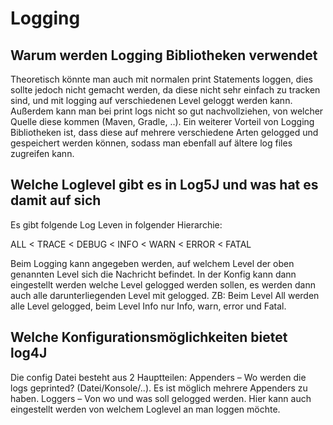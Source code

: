 # Logging  #

## Warum werden Logging Bibliotheken verwendet ## 
Theoretisch könnte man auch mit normalen print Statements loggen, dies sollte jedoch nicht gemacht werden, da diese nicht sehr einfach zu tracken sind, und mit logging auf verschiedenen Level geloggt werden kann. Außerdem kann man bei print logs nicht so gut nachvollziehen, von welcher Quelle diese kommen (Maven, Gradle, ..).
Ein weiterer Vorteil von Logging Bibliotheken ist, dass diese auf mehrere verschiedene Arten gelogged und gespeichert werden können, sodass man ebenfall auf ältere log files zugreifen kann.

## Welche Loglevel gibt es in Log5J und was hat es damit auf sich ##
Es gibt folgende Log Leven in folgender Hierarchie: 

ALL < TRACE < DEBUG < INFO < WARN < ERROR < FATAL

Beim Logging kann angegeben werden, auf welchem Level der oben genannten Level sich die Nachricht befindet. In der Konfig kann dann eingestellt werden welche Level gelogged werden sollen, es werden dann auch alle darunterliegenden Level mit gelogged.
ZB: Beim Level All werden alle Level gelogged, beim Level Info nur Info, warn, error und Fatal. 

## Welche Konfigurationsmöglichkeiten bietet log4J ## 
Die config Datei besteht aus 2 Hauptteilen:
Appenders – Wo werden die logs geprinted? (Datei/Konsole/..). Es ist möglich mehrere Appenders zu haben.
Loggers – Von wo und was soll gelogged werden. Hier kann auch eingestellt werden von welchem Loglevel an man loggen möchte.
